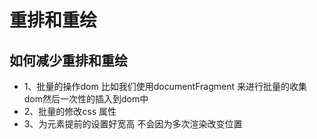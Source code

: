 # 重排和重绘

## 如何减少重排和重绘

- 1、批量的操作dom 比如我们使用documentFragment 来进行批量的收集dom然后一次性的插入到dom中
- 2、批量的修改css 属性
- 3、为元素提前的设置好宽高 不会因为多次渲染改变位置
